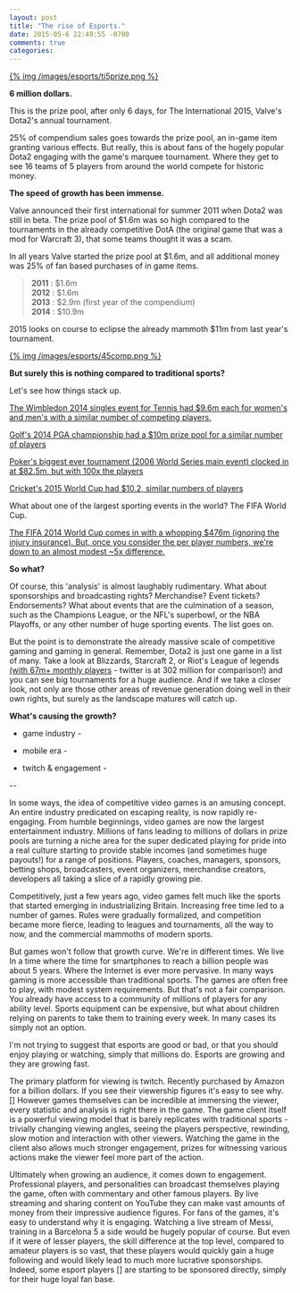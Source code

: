 ```yaml
---
layout: post
title: "The rise of Esports."
date: 2015-05-6 22:49:55 -0700
comments: true
categories:
---
```


[{% img /images/esports/ti5prize.png %}](http://www.dota2.com/international/compendium/)

**6 million dollars.**

This is the prize pool, after only 6 days, for The International 2015, Valve's Dota2's annual tournament.

25% of compendium sales goes towards the prize pool, an in-game item granting various effects. But really, this is about fans of the hugely popular Dota2 engaging with the game's marquee tournament. Where they get to see 16 teams of 5 players from around the world compete for historic money.

**The speed of growth has been immense.**

Valve announced their first international for summer 2011 when Dota2 was still in beta. The prize pool of $1.6m was so high compared to the tournaments in the already competitive DotA (the original game that was a mod for Warcraft 3), that some teams thought it was a scam.

In all years Valve started the prize pool at $1.6m, and all additional money was 25% of fan based purchases of in game items.

> **2011** : $1.6m<br>
> **2012** : $1.6m<br>
> **2013** : $2.9m (first year of the compendium)<br>
> **2014** : $10.9m

2015 looks on course to eclipse the already mammoth $11m from last year's tournament.

[{% img /images/esports/45comp.png %}](http://dota2.prizetrac.kr/international2015
)

**But surely this is nothing compared to traditional sports?**

Let's see how things stack up.

[The Wimbledon 2014 singles event for Tennis had $9.6m each for women's and men's with a similar number of competing players.](http://www.wimbledon.com/pdf/Prize_Money_2014.pdf)

[Golf's 2014 PGA championship had a $10m prize pool for a similar number of players](http://www.sbnation.com/golf/2014/8/10/5989501/pga-championship-2014-purse-prize-money-payout-rory-mcilroy)

[Poker's biggest ever tournament (2006 World Series main event) clocked in at $82.5m, but with 100x the players](http://en.wikipedia.org/wiki/2006_World_Series_of_Poker#Main_Event)

[Cricket's 2015 World Cup had $10.2, similar numbers of players](http://en.wikipedia.org/wiki/2015_Cricket_World_Cup#Prize_money)

What about one of the largest sporting events in the world? The FIFA World Cup.

[The FIFA 2014 World Cup comes in with a whopping $476m (ignoring the injury insurance). But, once you consider the per player numbers, we're down to an almost modest ~5x difference.](http://www.reuters.com/article/2013/12/05/us-soccer-world-prizemoney-idUSBRE9B40QG20131205)

**So what?**

Of course, this 'analysis' is almost laughably rudimentary. What about sponsorships and broadcasting rights? Merchandise? Event tickets? Endorsements? What about events that are the culmination of a season, such as the Champions League, or the NFL's superbowl, or the NBA Playoffs, or any other number of huge sporting events. The list goes on.

But the point is to demonstrate the already massive scale of competitive gaming and gaming in general. Remember, Dota2 is just one game in a list of many. Take a look at Blizzards, Starcraft 2, or Riot's League of legends [(with 67m+ monthly players](http://www.polygon.com/2014/1/27/5350944/league-of-legends-has-27-million-daily-active-players) - twitter is at 302 million for comparison!) and you can see big tournaments for a huge audience. And if we take a closer look, not only are those other areas of revenue generation doing well in their own rights, but surely as the landscape matures will catch up.

**What's causing the growth?**

 - game industry -

 - mobile era -

 - twitch & engagement -


--

In some ways, the idea of competitive video games is an amusing concept. An entire industry predicated on escaping reality, is now rapidly re-engaging. From humble beginnings, video games are now the largest entertainment industry. Millions of fans leading to millions of dollars in prize pools are turning a niche area for the super dedicated playing for pride into a real culture starting to provide stable incomes (and sometimes huge payouts!) for a range of positions. Players, coaches, managers, sponsors, betting shops, broadcasters, event organizers, merchandise creators, developers all taking a slice of a rapidly growing pie.

Competitively, just a few years ago, video games felt much like the sports that started emerging in industrializing Britain. Increasing free time led to a number of games. Rules were gradually formalized, and competition became more fierce, leading to leagues and tournaments, all the way to now, and the commercial mammoths of modern sports.

But games won't follow that growth curve. We're in different times. We live In a time where the time for smartphones to reach a billion people was about 5 years. Where the Internet is ever more pervasive. In many ways gaming is more accessible than traditional sports. The games are often free to play, with modest system requirements. But that's not a fair comparison. You already have access to a community of millions of players for any ability level. Sports equipment can be expensive, but what about children relying on parents to take them to training every week. In many cases its simply not an option.

I'm not trying to suggest that esports are good or bad, or that you should enjoy playing or watching, simply that millions do. Esports are growing and they are growing fast.

The primary platform for viewing is twitch. Recently purchased by Amazon for a billion dollars. If you see their viewership figures it's easy to see why. [] However games themselves can be incredible at immersing the viewer, every statistic and analysis is right there in the game. The game client itself is a powerful viewing model that is barely replicates with traditional sports - trivially changing viewing angles, seeing the players perspective, rewinding, slow motion and interaction with other viewers. Watching the game in the client also allows much stronger engagement, prizes for witnessing various actions make the viewer feel more part of the action.

Ultimately when growing an audience, it comes down to engagement. Professional players, and personalities can broadcast themselves playing the game, often with commentary and other famous players. By live streaming and sharing content on YouTube they can make vast amounts of money from their impressive audience figures. For fans of the games, it's easy to understand why it is engaging. Watching a live stream of Messi, training in a Barcelona 5 a side would be hugely popular of course. But even if it were of lesser players, the skill difference at the top level, compared to amateur players is so vast, that these players would quickly gain a huge following and would likely lead to much more lucrative sponsorships. Indeed, some esport players [] are starting to be sponsored directly, simply for their huge loyal fan base.
